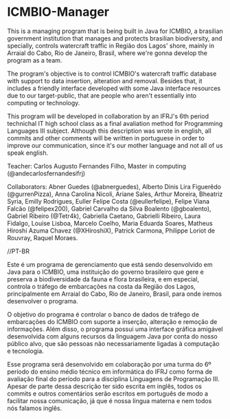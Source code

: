 # ICMBIO-Manager
This is a managing program that is being built in Java for ICMBIO, a brasilian government institution that manages and protects brasilian biodiversity, and specially, controls watercraft traffic in Região dos Lagos' shore, mainly in Arraial do Cabo, Rio de Janeiro, Brasil, where we're gonna develop the program as a team.

The program's objective is to control ICMBIO's watercraft traffic database with support to data insertion, alteration and removal. Besides that, it includes a friendly interface developed with some Java interface resources due to our target-public, that are people who aren't essentially into computing or technology.

This program will be developed in collaboration by an IFRJ's 6th period technichal IT high school class as a final avaliation method for Programming Languages III subject. Although this description was wrote in english, all commits and other comments will be written in portuguese in order to improve our communication, since it's our mother language and not all of us speak english.

Teacher: Carlos Augusto Fernandes Filho, Master in computing (@andecarlosfernandesifrj)

Collaborators:
Abner Guedes (@abnerguedes), 
Alberto Dinis Lira Figuerêdo (@gurrenPizza), 
Anna Carolina Nicoli, 
Ariane Sales, 
Arthur Moreira,
Bheatriz Syria, 
Emilly Rodrigues, 
Euller Felipe Costa (@eullerfelipe), 
Felipe Viana Falcão (@felipex200),
Gabriel Carvalho da Silva Boalento (@gboalento), 
Gabriel Ribeiro (@Tetr4k), 
Gabriella Caetano, 
Gabrielli Ribeiro, 
Laura Fidalgo, 
Louise Lisboa, 
Marcelo Coelho, 
Maria Eduarda Soares, 
Matheus Hiroshi Azuma Chavez (@XHiroshiX), 
Patrick Carmona, 
Philippe Loriot de Rouvray, 
Raquel Moraes.

//PT-BR

Este é um programa de gerenciamento que está sendo desenvolvido em Java para o ICMBIO, uma instituição do governo brasileiro que gere e preserva a biodiversidade da fauna e flora brasileira, e em especial, controla o tráfego de embarcações na costa da Região dos Lagos, principalmente em Arraial do Cabo, Rio de Janeiro, Brasil, para onde iremos desenvolver o programa.

O objetivo do programa é controlar o banco de dados de tráfego de embarcações do ICMBIO com suporte a inserção, alteração e remoção de informações. Além disso, o programa possui uma interface gráfica amigável desenvolvida com alguns recursos da linguagem Java por conta do nosso público alvo, que são pessoas não necessariamente ligadas à computação e tecnologia.

Esse programa será desenvolvido em colaboração por uma turma do 6º período do ensino médio técnico em informática do IFRJ como forma de avaliação final do período para a disciplina Linguagens de Programação III. Apesar de parte dessa descrição ter sido escrita em inglês, todos os commits e outros comentários serão escritos em português de modo a facilitar nossa comunicação, já que é nossa língua materna e nem todos nós falamos inglês.
